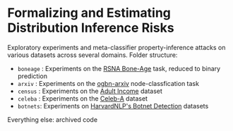 # Formalizing and Estimating Distribution Inference Risks

Exploratory experiments and meta-classifier property-inference attacks on various datasets across several domains.
Folder structure:

- `boneage` : Experiments on the [RSNA Bone-Age](https://www.kaggle.com/kmader/rsna-bone-age) task, reduced to binary prediction
- `arxiv` : Experiments on the [ogbn-arxiv](https://ogb.stanford.edu/docs/nodeprop/) node-classfication task
- `census` : Experiments on the [Adult Income](https://www.kaggle.com/uciml/adult-census-income) dataset
- `celeba` : Experiments on the [Celeb-A](https://www.kaggle.com/jessicali9530/celeba-dataset) dataset
- `botnets`: Experiments on [HarvardNLP's Botnet Detection](https://github.com/harvardnlp/botnet-detection) datasets

Everything else: archived code
